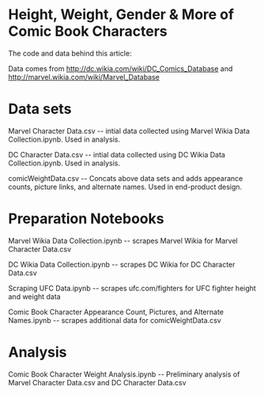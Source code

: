 # Height, Weight, Gender & More of Comic Book Characters

The code and data behind this article: 

Data comes from http://dc.wikia.com/wiki/DC_Comics_Database and http://marvel.wikia.com/wiki/Marvel_Database

# Data sets

Marvel Character Data.csv -- intial data collected using Marvel Wikia Data Collection.ipynb. Used in analysis.

DC Character Data.csv -- intial data collected using DC Wikia Data Collection.ipynb. Used in analysis.

comicWeightData.csv -- Concats above data sets and adds appearance counts, picture links, and alternate names. Used in end-product design. 

# Preparation Notebooks

Marvel Wikia Data Collection.ipynb -- scrapes Marvel Wikia for Marvel Character Data.csv

DC Wikia Data Collection.ipynb -- scrapes DC Wikia for DC Character Data.csv

Scraping UFC Data.ipynb -- scrapes ufc.com/fighters for UFC fighter height and weight data

Comic Book Character Appearance Count, Pictures, and Alternate Names.ipynb -- scrapes additional data for comicWeightData.csv

# Analysis

Comic Book Character Weight Analysis.ipynb -- Preliminary analysis of Marvel Character Data.csv and DC Character Data.csv
